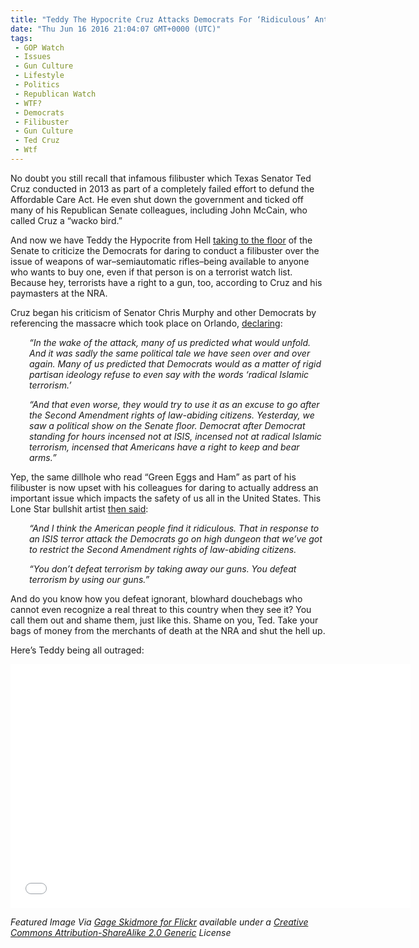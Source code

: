 ```yaml
---
title: "Teddy The Hypocrite Cruz Attacks Democrats For ‘Ridiculous’ Anti-Gun Filibuster (Video)"
date: "Thu Jun 16 2016 21:04:07 GMT+0000 (UTC)"
tags: 
 - GOP Watch
 - Issues
 - Gun Culture
 - Lifestyle
 - Politics
 - Republican Watch
 - WTF?
 - Democrats
 - Filibuster
 - Gun Culture
 - Ted Cruz
 - Wtf
---
```

<p><!--OffDef--></p><p><!--Ads1--></p><p>No doubt you still recall that infamous filibuster which Texas Senator Ted Cruz conducted in 2013 as part of a completely failed effort to defund the Affordable Care Act. He even shut down the government and ticked off many of his Republican Senate colleagues, including John McCain, who called Cruz a &#x201C;wacko bird.&#x201D;</p><p>And now we have Teddy the Hypocrite from Hell <a href="http://www.rawstory.com/2016/06/ted-cruz-who-read-dr-seuss-on-senate-floor-attacks-dems-for-ridiculous-anti-gun-filibuster/" onclick="__gaTracker(&apos;send&apos;, &apos;event&apos;, &apos;outbound-article&apos;, &apos;http://www.rawstory.com/2016/06/ted-cruz-who-read-dr-seuss-on-senate-floor-attacks-dems-for-ridiculous-anti-gun-filibuster/&apos;, &apos;taking to the floor&apos;);" target="_blank">taking to the floor</a> of the Senate to criticize the Democrats for daring to conduct a filibuster over the issue of weapons of war&#x2013;semiautomatic rifles&#x2013;being available to anyone who wants to buy one, even if that person is on a terrorist watch list. Because hey, terrorists have a right to a gun, too, according to Cruz and his paymasters at the NRA.</p><p>Cruz began his criticism of Senator Chris Murphy and other Democrats by referencing the massacre which took place on Orlando, <a href="http://www.rawstory.com/2016/06/ted-cruz-who-read-dr-seuss-on-senate-floor-attacks-dems-for-ridiculous-anti-gun-filibuster/" onclick="__gaTracker(&apos;send&apos;, &apos;event&apos;, &apos;outbound-article&apos;, &apos;http://www.rawstory.com/2016/06/ted-cruz-who-read-dr-seuss-on-senate-floor-attacks-dems-for-ridiculous-anti-gun-filibuster/&apos;, &apos;declaring&apos;);" target="_blank">declaring</a>:</p><p style="padding-left: 30px;"><em>&#x201C;In the wake of the attack, many of us predicted what would unfold. And it was sadly the same political tale we have seen over and over again. Many of us predicted that Democrats would as a matter of rigid partisan ideology refuse to even say with the words &#x2018;radical Islamic terrorism.&#x2019;</em></p><p style="padding-left: 30px;"><em>&#x201C;And that even worse, they would try to use it as an excuse to go after the Second Amendment rights of law-abiding citizens. Yesterday, we saw a political show on the Senate floor. Democrat after Democrat standing for hours incensed not at ISIS, incensed not at radical Islamic terrorism, incensed that Americans have a right to keep and bear arms.&#x201D;</em></p><p>Yep, the same dillhole who read &#x201C;Green Eggs and Ham&#x201D; as part of his filibuster is now upset with his colleagues for daring to actually address an important issue which impacts the safety of us all in the United States. This Lone Star bullshit artist <a href="http://www.rawstory.com/2016/06/ted-cruz-who-read-dr-seuss-on-senate-floor-attacks-dems-for-ridiculous-anti-gun-filibuster/" onclick="__gaTracker(&apos;send&apos;, &apos;event&apos;, &apos;outbound-article&apos;, &apos;http://www.rawstory.com/2016/06/ted-cruz-who-read-dr-seuss-on-senate-floor-attacks-dems-for-ridiculous-anti-gun-filibuster/&apos;, &apos;then said&apos;);" target="_blank">then said</a>:</p><p style="padding-left: 30px;"><em>&#x201C;And I think the American people find it ridiculous. That in response to an ISIS terror attack the Democrats go on high dungeon that we&#x2019;ve got to restrict the Second Amendment rights of law-abiding citizens.</em></p><p style="padding-left: 30px;"><em>&#x201C;You don&#x2019;t defeat terrorism by taking away our guns. You defeat terrorism by using our guns.&#x201D;</em></p><p>And do you know how you defeat ignorant, blowhard douchebags who cannot even recognize a real threat to this country when they see it? You call them out and shame them, just like this. Shame on you, Ted. Take your bags of money from the merchants of death at the NRA and shut the hell up.</p><p>Here&#x2019;s Teddy being all outraged:</p><p><!--Ads2--></p><p><span class="embed-youtube" style="text-align:center; display: block;"><iframe class="youtube-player" type="text/html" width="640" height="390" src="//www.youtube.com/embed/iWzVh_cZy1o?version=3&amp;rel=1&amp;fs=1&amp;autohide=2&amp;showsearch=0&amp;showinfo=1&amp;iv_load_policy=1&amp;wmode=transparent" allowfullscreen="true" style="border:0;"></iframe></span></p><p><em>Featured Image Via <a href="https://www.flickr.com/photos/gageskidmore/8004836220" onclick="__gaTracker(&apos;send&apos;, &apos;event&apos;, &apos;outbound-article&apos;, &apos;https://www.flickr.com/photos/gageskidmore/8004836220&apos;, &apos;Gage Skidmore for Flickr&apos;);" target="_blank">Gage Skidmore for Flickr</a> available under a <a href="https://creativecommons.org/licenses/by-sa/2.0/" onclick="__gaTracker(&apos;send&apos;, &apos;event&apos;, &apos;outbound-article&apos;, &apos;https://creativecommons.org/licenses/by-sa/2.0/&apos;, &apos;Creative Commons Attribution-ShareAlike 2.0 Generic&apos;);" target="_blank">Creative Commons Attribution-ShareAlike 2.0 Generic</a> License</em></p><p>&#xA0;</p>